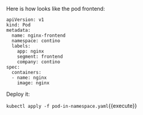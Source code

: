 Here is how looks like the pod frontend:

```
apiVersion: v1
kind: Pod
metadata:
  name: nginx-frontend
  namespace: contino
  labels:
    app: nginx
    segment: frontend
    company: contino
spec:
  containers:
  - name: nginx
    image: nginx
```

Deploy it: 

`kubectl apply -f pod-in-namespace.yaml`{{execute}}